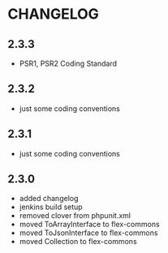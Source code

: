 # CHANGELOG

## 2.3.3

- PSR1, PSR2 Coding Standard

## 2.3.2

- just some coding conventions

## 2.3.1

- just some coding conventions

## 2.3.0

- added changelog
- jenkins build setup
- removed clover from phpunit.xml
- moved ToArrayInterface to flex-commons
- moved ToJsonInterface to flex-commons
- moved Collection to flex-commons